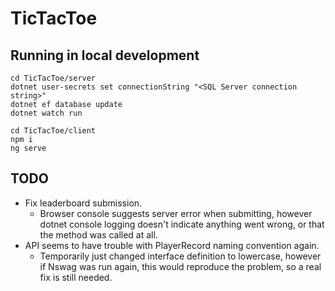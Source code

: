 # TicTacToe

## Running in local development
```
cd TicTacToe/server
dotnet user-secrets set connectionString "<SQL Server connection string>"
dotnet ef database update
dotnet watch run
```
```
cd TicTacToe/client
npm i
ng serve
```
## TODO
- Fix leaderboard submission.
    - Browser console suggests server error when submitting, however dotnet console logging doesn't indicate anything went wrong, or that the method was called at all.
- API seems to have trouble with PlayerRecord naming convention again.
    - Temporarily just changed interface definition to lowercase, however if Nswag was run again, this would reproduce the problem, so a real fix is still needed.
